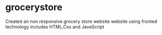 ﻿# grocerystore
Created an non responsive  grocery store website website using fronted technology includes HTML,Css and JavaScript 
